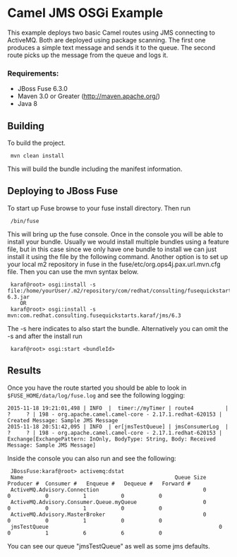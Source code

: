 Camel JMS OSGi Example
====================================
This example deploys two basic Camel routes using JMS connecting to ActiveMQ. Both are deployed using package scanning. The first one produces a simple text message and sends it to the queue. The second route picks up the message from the queue and logs it. 

### Requirements:
 * JBoss Fuse 6.3.0
 * Maven 3.0 or Greater (http://maven.apache.org/)
 * Java 8

Building
-----------------------
To build the project.

     mvn clean install

This will build the bundle including the manifest information.

Deploying to JBoss Fuse
-----------------------

To start up Fuse browse to your fuse install directory. Then run

     /bin/fuse

This will bring up the fuse console. Once in the console you will be able to install your bundle. Usually we would install multiple bundles using a feature file, but in this case since we only have one bundle to install we can just install it using the file by the following command. Another option is to set up your local m2 repository in fuse in the fuse/etc/org.ops4j.pax.url.mvn.cfg file. Then you can use the mvn syntax below.

     karaf@root> osgi:install -s file:/home/yourUser/.m2/repository/com/redhat/consulting/fusequickstarts/karaf/jms/6.3/jms-6.3.jar
        OR
     karaf@root> osgi:install -s mvn:com.redhat.consulting.fusequickstarts.karaf/jms/6.3

 The -s here indicates to also start the bundle.  Alternatively you can omit the -s and after the install run

     karaf@root> osgi:start <bundleId>

Results
-----------------------
Once you have the route started you should be able to look in `$FUSE_HOME/data/log/fuse.log` and see the following logging:

	2015-11-18 19:21:01,498 | INFO  |  timer://myTimer | route4          | ?     ? | 198 - org.apache.camel.camel-core - 2.17.1.redhat-620153 | Created Message: Sample JMS Message
	2015-11-18 20:51:42,095 | INFO  | er[jmsTestQueue] | jmsConsumerLog  | ?     ? | 198 - org.apache.camel.camel-core - 2.17.1.redhat-620153 | Exchange[ExchangePattern: InOnly, BodyType: String, Body: Received Message: Sample JMS Message]


Inside the console you can also run and see the following:

     JBossFuse:karaf@root> activemq:dstat
     Name                                                Queue Size  Producer #  Consumer #   Enqueue #   Dequeue #   Forward #
     ActiveMQ.Advisory.Connection                                 0           0           0           1           0           0
     ActiveMQ.Advisory.Consumer.Queue.myQueue                     0           0           0           1           0           0
     ActiveMQ.Advisory.MasterBroker                               0           0           0           1           0           0
     jmsTestQueue                                                      0           0           1           6           6           0

You can see our queue "jmsTestQueue" as well as some jms defaults.

